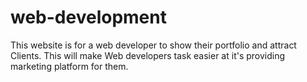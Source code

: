 # web-development
This website is for a web developer to show their portfolio and attract Clients.
This will make Web developers task easier at it's providing marketing platform for them.
